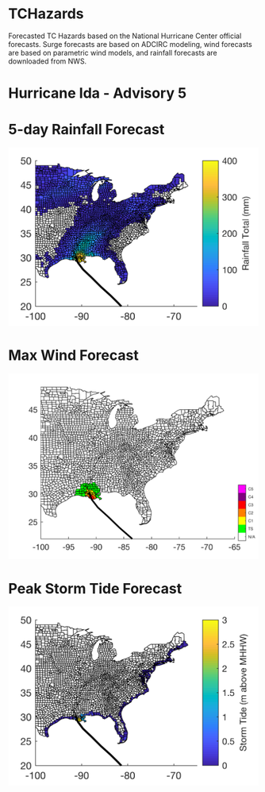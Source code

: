 # TCHazards

Forecasted TC Hazards based on the National Hurricane Center official forecasts. Surge forecasts are based on ADCIRC modeling, wind forecasts are based on parametric wind models, and rainfall forecasts are downloaded from NWS. 

# Hurricane Ida - Advisory 5

# 5-day Rainfall Forecast
![Alt text](al092021_5_rain.png?raw=true "Title")

# Max Wind Forecast 
![Alt text](al092021_5_wind.png?raw=true "Title")

# Peak Storm Tide Forecast 
![Alt text](al092021_5_surge.png?raw=true "Title")
